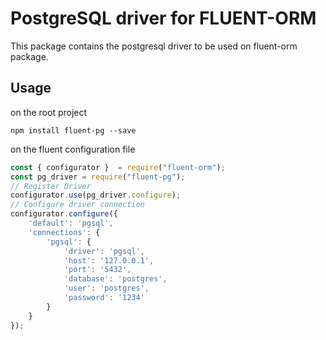 # PostgreSQL driver for FLUENT-ORM
This package contains the postgresql driver to be used on fluent-orm package.

## Usage
on the root project
```
npm install fluent-pg --save
```
on the fluent configuration file
```JavaScript
const { configurator }  = require("fluent-orm");
const pg_driver = require("fluent-pg");
// Register Driver
configurator.use(pg_driver.configure);
// Configure driver connection
configurator.configure({
    'default': 'pgsql',
    'connections': {
        'pgsql': {
            'driver': 'pgsql',
            'host': '127.0.0.1',
            'port': '5432',
            'database': 'postgres',
            'user': 'postgres',
            'password': '1234'
        }
    }
});
```
